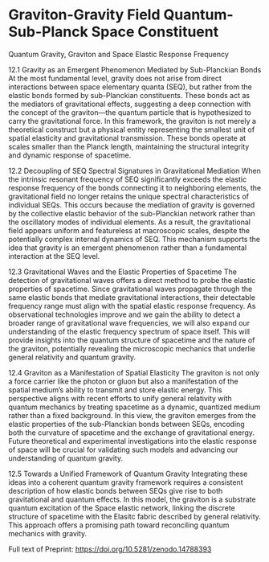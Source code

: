 # Graviton-Gravity Field Quantum-Sub-Planck Space Constituent

 Quantum Gravity, Graviton and Space Elastic Response Frequency

 12.1 Gravity as an Emergent Phenomenon Mediated by Sub-Planckian Bonds
At the most fundamental level, gravity does not arise from direct interactions between space elementary quanta (SEQ), but rather from the elastic bonds formed by sub-Planckian constituents. These bonds act as the mediators of gravitational effects, suggesting a deep connection with the concept of the graviton—the quantum particle that is hypothesized to carry the gravitational force. In this framework, the graviton is not merely a theoretical construct but a physical entity representing the smallest unit of spatial elasticity and gravitational transmission. These bonds operate at scales smaller than the Planck length, maintaining the structural integrity and dynamic response of spacetime.

12.2 Decoupling of SEQ Spectral Signatures in Gravitational Mediation
When the intrinsic resonant frequency of SEQ significantly exceeds the elastic response frequency of the bonds connecting it to neighboring elements, the gravitational field no longer retains the unique spectral characteristics of individual SEQs. This occurs because the mediation of gravity is governed by the collective elastic behavior of the sub-Planckian network rather than the oscillatory modes of individual elements. As a result, the gravitational field appears uniform and featureless at macroscopic scales, despite the potentially complex internal dynamics of SEQ. This mechanism supports the idea that gravity is an emergent phenomenon rather than a fundamental interaction at the SEQ level.

12.3 Gravitational Waves and the Elastic Properties of Spacetime
The detection of gravitational waves offers a direct method to probe the elastic properties of spacetime. Since gravitational waves propagate through the same elastic bonds that mediate gravitational interactions, their detectable frequency range must align with the spatial elastic response frequency. As observational technologies improve and we gain the ability to detect a broader range of gravitational wave frequencies, we will also expand our understanding of the elastic frequency spectrum of space itself. This will provide insights into the quantum structure of spacetime and the nature of the graviton, potentially revealing the microscopic mechanics that underlie general relativity and quantum gravity.

12.4 Graviton as a Manifestation of Spatial Elasticity
The graviton is not only a force carrier like the photon or gluon but also a manifestation of the spatial medium’s ability to transmit and store elastic energy. This perspective aligns with recent efforts to unify general relativity with quantum mechanics by treating spacetime as a dynamic, quantized medium rather than a fixed background. In this view, the graviton emerges from the elastic properties of the sub-Planckian bonds between SEQs, encoding both the curvature of spacetime and the exchange of gravitational energy. Future theoretical and experimental investigations into the elastic response of space will be crucial for validating such models and advancing our understanding of quantum gravity.


12.5 Towards a Unified Framework of Quantum Gravity
Integrating these ideas into a coherent quantum gravity framework requires a consistent description of how elastic bonds between SEQs give rise to both gravitational and quantum effects. In this model, the graviton is a substrate quantum excitation of the Space elastic network, linking the discrete structure of spacetime with the Elasitc fabric described by general relativity. This approach offers a promising path toward reconciling quantum mechanics with gravity.

Full text of Preprint: https://doi.org/10.5281/zenodo.14788393 
